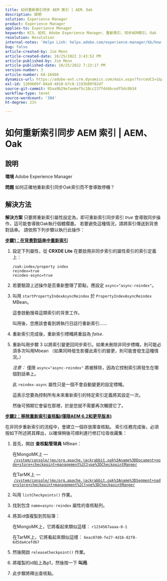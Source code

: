 ```yaml
---
title: 如何重新索引同步 AEM 索引 | AEM、Oak
description: 說明
solution: Experience Manager
product: Experience Manager
applies-to: Experience Manager
keywords: KCS、如何、Adobe Experience Manager、重新索引、同步AEM索引、Oak
resolution: Resolution
internal-notes: 'Helpx Link: helpx.adobe.com/experience-manager/kb/how-to-reindex-a-synchronous-AEM-index-AEM-Oak.html'
bug: false
article-created-by: Jim Menn
article-created-date: 10/25/2022 3:43:52 PM
article-published-by: Jim Menn
article-published-date: 10/25/2022 7:23:17 PM
version-number: 3
article-number: KA-16460
dynamics-url: https://adobe-ent.crm.dynamics.com/main.aspx?forceUCI=1&pagetype=entityrecord&etn=knowledgearticle&id=c36388d0-7b54-ed11-bba2-6045bd006b4b
exl-id: 1209609f-84a9-4810-b7c8-1193b09f82d7
source-git-commit: 95aa9b29e7ae6ef5c18cc237fdd4bcedf5dc0b34
workflow-type: tm+mt
source-wordcount: '384'
ht-degree: 21%

---
```


# 如何重新索引同步 AEM 索引 | AEM、Oak

## 說明


<b>環境</b>
Adobe Experience Manager

<b>問題</b>
如何正確地重新索引同步Oak索引而不會導致停機？


## 解決方法


<b>解決方案</b>
只要將重新索引屬性設定為，即可重新索引同步索引 *true* 會導致同步操作，這可能會導致Oak執行個體擱置。
若要避免這種情況，請將索引傳送到背景對話串。
請依照下列步驟以執行此操作：

<b><u>步驟1：在背景對話串中重新索引</u></b>

1. 設定下列屬性，從 <b>CRXDE Lite</b> 在要啟用非同步索引的屬性索引的索引定義上：<br>

   ```
   /oak:index/property index
   reindex=true
   reindex-async=true
   ```

2. 若要驗證上述操作是否重新整理了節點，應設定 `async="async-reindex"`。
3. 叫用 `startPropertyIndexAsyncReindex` 於 `PropertyIndexAsyncReindex` MBean。

   這會啟動搜尋這類索引的背景工作。

   叫用後，您應該會看到將執行日誌行重新索引……
4. 重新索引完成後，重新索引標幟將重設為 *false*.
5. 重新叫用步驟 3 以將索引變更回同步索引。如果未刪除非同步標幟，則可能必須多次叫用Mbean （如果同時發生影響此索引的變更，則可能會發生這種情況。）



   *注意：* 僅限 `async="async-reindex"` 將被移除，因為它控制索引將發生在哪個對話串上。

   此 `reindex-async` 屬性只是一個不會自動變更的設定標幟。

   這表示您要為控制所有未來重新索引的特定索引定義將其設定一次。

   然後可預期它會留在那裡，於是您就不需要再次觸摸它了。


<b><u>步驟2：移除重新索引查核點(僅限AEM 6.2和更早版本)</u></b>

在非同步重新索引的流程中，會建立一個存放庫查核點。
索引任務完成後，必須按如下所述將其釋出，以確保稍後可順利進行修訂垃圾收藏集：

1. 首先，開啟 <b>查核點管理員</b> MBean：

   在MongoMK上 —  [`/system/console/jmx/org.apache.jackrabbit.oak%3Aname%3DDocument+node+store+checkpoint+management%2Ctype%3DCheckpointManger`](http://localhost:4502/system/console/jmx/org.apache.jackrabbit.oak%3Aname%3DDocument+node+store+checkpoint+management%2Ctype%3DCheckpointManger)

   在TarMK上 —  [`/system/console/jmx/org.apache.jackrabbit.oak%3Aname%3DSegment+node+store+checkpoint+management%2Ctype%3DCheckpointManger`](http://localhost:4502/system/console/jmx/org.apache.jackrabbit.oak%3Aname%3DSegment+node+store+checkpoint+management%2Ctype%3DCheckpointManger)


2. 叫用 `listCheckpoints()` 作業。
3. 找到包含 `name=async-reindex` 屬性的查核點列。
4. 將其id值複製到剪貼簿：

   在MongoMK上，它將看起來類似這樣： `r1234567aaaa-0-1`

   在TarMK上，它將看起來類似這樣： `6eac07d0-fe27-4d16-82f8-6d5da4cefd67`


5. 然後開啟 `releaseCheckpoint()` 作業。
6. 將複製的id貼上為p1，然後按一下 <b>叫用</b>.
7. 此步驟將釋出查核點。
